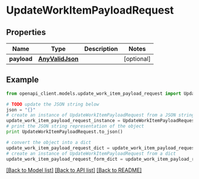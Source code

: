 # UpdateWorkItemPayloadRequest


## Properties
Name | Type | Description | Notes
------------ | ------------- | ------------- | -------------
**payload** | [**AnyValidJson**](AnyValidJson.md) |  | [optional] 

## Example

```python
from openapi_client.models.update_work_item_payload_request import UpdateWorkItemPayloadRequest

# TODO update the JSON string below
json = "{}"
# create an instance of UpdateWorkItemPayloadRequest from a JSON string
update_work_item_payload_request_instance = UpdateWorkItemPayloadRequest.from_json(json)
# print the JSON string representation of the object
print UpdateWorkItemPayloadRequest.to_json()

# convert the object into a dict
update_work_item_payload_request_dict = update_work_item_payload_request_instance.to_dict()
# create an instance of UpdateWorkItemPayloadRequest from a dict
update_work_item_payload_request_form_dict = update_work_item_payload_request.from_dict(update_work_item_payload_request_dict)
```
[[Back to Model list]](../README.md#documentation-for-models) [[Back to API list]](../README.md#documentation-for-api-endpoints) [[Back to README]](../README.md)


